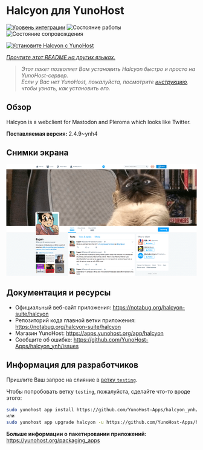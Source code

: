 <!--
Важно: этот README был автоматически сгенерирован <https://github.com/YunoHost/apps/tree/master/tools/readme_generator>
Он НЕ ДОЛЖЕН редактироваться вручную.
-->

# Halcyon для YunoHost

[![Уровень интеграции](https://dash.yunohost.org/integration/halcyon.svg)](https://ci-apps.yunohost.org/ci/apps/halcyon/) ![Состояние работы](https://ci-apps.yunohost.org/ci/badges/halcyon.status.svg) ![Состояние сопровождения](https://ci-apps.yunohost.org/ci/badges/halcyon.maintain.svg)

[![Установите Halcyon с YunoHost](https://install-app.yunohost.org/install-with-yunohost.svg)](https://install-app.yunohost.org/?app=halcyon)

*[Прочтите этот README на других языках.](./ALL_README.md)*

> *Этот пакет позволяет Вам установить Halcyon быстро и просто на YunoHost-сервер.*  
> *Если у Вас нет YunoHost, пожалуйста, посмотрите [инструкцию](https://yunohost.org/install), чтобы узнать, как установить его.*

## Обзор

Halcyon is a webclient for Mastodon and Pleroma which looks like Twitter.


**Поставляемая версия:** 2.4.9~ynh4

## Снимки экрана

![Снимок экрана Halcyon](./doc/screenshots/halcyon-screenshot.png)

## Документация и ресурсы

- Официальный веб-сайт приложения: <https://notabug.org/halcyon-suite/halcyon>
- Репозиторий кода главной ветки приложения: <https://notabug.org/halcyon-suite/halcyon>
- Магазин YunoHost: <https://apps.yunohost.org/app/halcyon>
- Сообщите об ошибке: <https://github.com/YunoHost-Apps/halcyon_ynh/issues>

## Информация для разработчиков

Пришлите Ваш запрос на слияние в [ветку `testing`](https://github.com/YunoHost-Apps/halcyon_ynh/tree/testing).

Чтобы попробовать ветку `testing`, пожалуйста, сделайте что-то вроде этого:

```bash
sudo yunohost app install https://github.com/YunoHost-Apps/halcyon_ynh/tree/testing --debug
или
sudo yunohost app upgrade halcyon -u https://github.com/YunoHost-Apps/halcyon_ynh/tree/testing --debug
```

**Больше информации о пакетировании приложений:** <https://yunohost.org/packaging_apps>
